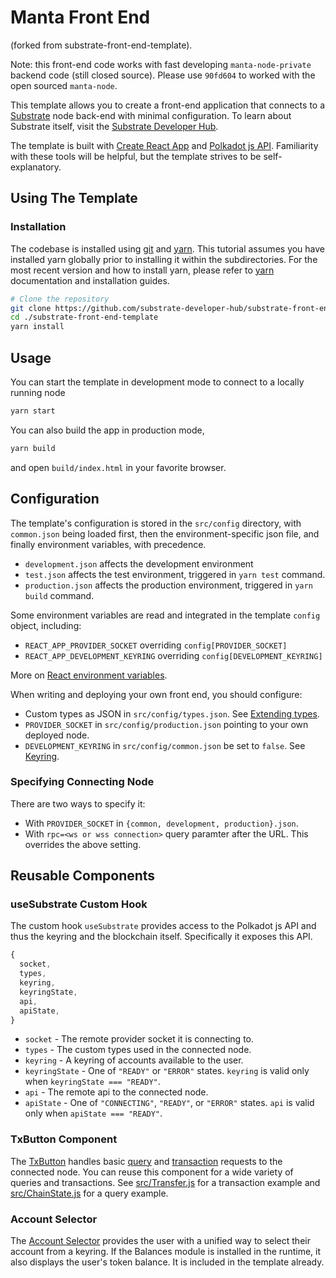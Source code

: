 # Manta Front End

(forked from substrate-front-end-template).

Note: this front-end code works with fast developing `manta-node-private` backend code (still closed source).
Please use `90fd604` to worked with the open sourced `manta-node`.

This template allows you to create a front-end application that connects to a
[Substrate](https://github.com/paritytech/substrate) node back-end with minimal
configuration. To learn about Substrate itself, visit the
[Substrate Developer Hub](https://substrate.dev).

The template is built with [Create React App](https://github.com/facebook/create-react-app)
and [Polkadot js API](https://polkadot.js.org/api/). Familiarity with these tools
will be helpful, but the template strives to be self-explanatory.

## Using The Template

### Installation

The codebase is installed using [git](https://git-scm.com/) and [yarn](https://yarnpkg.com/). This tutorial assumes you have installed yarn globally prior to installing it within the subdirectories. For the most recent version and how to install yarn, please refer to [yarn](https://yarnpkg.com/) documentation and installation guides. 

```bash
# Clone the repository
git clone https://github.com/substrate-developer-hub/substrate-front-end-template.git
cd ./substrate-front-end-template
yarn install
```

## Usage

You can start the template in development mode to connect to a locally running node

```bash
yarn start
```

You can also build the app in production mode,

```bash
yarn build
```
and open `build/index.html` in your favorite browser.

## Configuration

The template's configuration is stored in the `src/config` directory, with
`common.json` being loaded first, then the environment-specific json file,
and finally environment variables, with precedence.

* `development.json` affects the development environment
* `test.json` affects the test environment, triggered in `yarn test` command.
* `production.json` affects the production environment, triggered in
`yarn build` command.

Some environment variables are read and integrated in the template `config` object,
including:

* `REACT_APP_PROVIDER_SOCKET` overriding `config[PROVIDER_SOCKET]`
* `REACT_APP_DEVELOPMENT_KEYRING` overriding `config[DEVELOPMENT_KEYRING]`

More on [React environment variables](https://create-react-app.dev/docs/adding-custom-environment-variables).

When writing and deploying your own front end, you should configure:

* Custom types as JSON in `src/config/types.json`. See
  [Extending types](https://polkadot.js.org/api/start/types.extend.html).
* `PROVIDER_SOCKET` in `src/config/production.json` pointing to your own
  deployed node.
* `DEVELOPMENT_KEYRING` in `src/config/common.json` be set to `false`.
  See [Keyring](https://polkadot.js.org/api/start/keyring.html).

### Specifying Connecting Node

There are two ways to specify it:

* With `PROVIDER_SOCKET` in `{common, development, production}.json`.
* With `rpc=<ws or wss connection>` query paramter after the URL. This overrides the above setting.

## Reusable Components

### useSubstrate Custom Hook

The custom hook `useSubstrate` provides access to the Polkadot js API and thus the
keyring and the blockchain itself. Specifically it exposes this API.

```js
{
  socket,
  types,
  keyring,
  keyringState,
  api,
  apiState,
}
```

- `socket` - The remote provider socket it is connecting to.
- `types` - The custom types used in the connected node.
- `keyring` - A keyring of accounts available to the user.
- `keyringState` - One of `"READY"` or `"ERROR"` states. `keyring` is valid
only when `keyringState === "READY"`.
- `api` - The remote api to the connected node.
- `apiState` - One of `"CONNECTING"`, `"READY"`, or `"ERROR"` states. `api` is valid
only when `apiState === "READY"`.


### TxButton Component

The [TxButton](./src/substrate-lib/components/TxButton.js) handles basic
[query](https://polkadot.js.org/api/start/api.query.html) and
[transaction](https://polkadot.js.org/api/start/api.tx.html) requests to the
connected node. You can reuse this component for a wide variety of queries and
transactions. See [src/Transfer.js](./src/Transfer.js) for a transaction example
and [src/ChainState.js](./src/ChainState.js) for a query example.

### Account Selector

The [Account Selector](./src/AccountSelector.js) provides the user with a unified way to
select their account from a keyring. If the Balances module is installed in the runtime,
it also displays the user's token balance. It is included in the template already.
